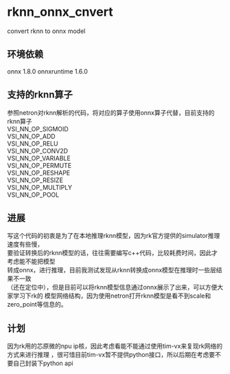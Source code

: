 # rknn_onnx_cnvert
convert rknn to onnx model

## 环境依赖
onnx              1.8.0
onnxruntime       1.6.0

## 支持的rknn算子
参照netron对rknn解析的代码，将对应的算子使用onnx算子代替，目前支持的rknn算子  
VSI_NN_OP_SIGMOID  
VSI_NN_OP_ADD  
VSI_NN_OP_RELU  
VSI_NN_OP_CONV2D  
VSI_NN_OP_VARIABLE  
VSI_NN_OP_PERMUTE  
VSI_NN_OP_RESHAPE  
VSI_NN_OP_RESIZE  
VSI_NN_OP_MULTIPLY  
VSI_NN_OP_POOL  

## 进展
写这个代码的初衷是为了在本地推理rknn模型，因为rk官方提供的simulator推理速度有些慢，  
要验证转换后的rknn模型的话，往往需要编写c++代码，比较耗费时间，因此才考虑能不能把模型  
转成onnx，进行推理，目前我测试发现从rknn转换成onnx模型在推理时一些层结果不一致  
（还在定位中），但是目前可以将rknn模型信息通过onnx展示了出来，可以方便大家学习下rk的
模型网络结构，因为使用netron打开rknn模型是看不到scale和zero_point等信息的。  


## 计划
因为rk用的芯原微的npu ip核，因此考虑看能不能通过使用tim-vx来复现rk网络的方式来进行推理
，很可惜目前tim-vx暂不提供python接口，所以后期在考虑要不要自己封装下python api